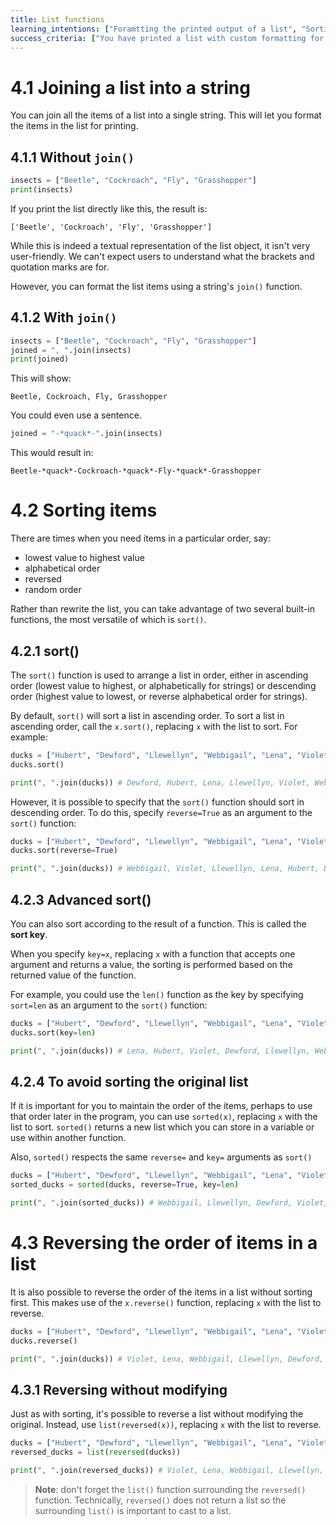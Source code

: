 ```yaml
---
title: List functions
learning_intentions: ["Foramtting the printed output of a list", "Sorting items in a list"]
success_criteria: ["You have printed a list with custom formatting for each item", "You have printed a list slice with custom formatting", "You have sorted the items in a list in order", "You have reversed the order of items in a list"]
---
```


# 4.1 Joining a list into a string

You can join all the items of a list into a single string. This will let you format the items in the list for printing.

## 4.1.1 Without ``join()``

```python
insects = ["Beetle", "Cockroach", "Fly", "Grasshopper"]
print(insects)
```

If you print the list directly like this, the result is:

```
['Beetle', 'Cockroach', 'Fly', 'Grasshopper']
```

While this is indeed a textual representation of the list object, it isn't very user-friendly. We can't expect users to understand what the brackets and quotation marks are for.

However, you can format the list items using a string's ``join()`` function.

## 4.1.2 With ``join()``

```python
insects = ["Beetle", "Cockroach", "Fly", "Grasshopper"]
joined = ", ".join(insects)
print(joined)
```

This will show: 

```
Beetle, Cockroach, Fly, Grasshopper
```

You could even use a sentence.

```python
joined = "-*quack*-".join(insects)
```

This would result in:

```
Beetle-*quack*-Cockroach-*quack*-Fly-*quack*-Grasshopper
```

# 4.2 Sorting items

There are times when you need items in a particular order, say:

- lowest value to highest value
- alphabetical order
- reversed
- random order

Rather than rewrite the list, you can take advantage of two several built-in functions, the most versatile of which is ``sort()``.

## 4.2.1 sort()

The ``sort()`` function is used to arrange a list in order, either in ascending order (lowest value to highest, or alphabetically for strings) or descending order (highest value to lowest, or reverse alphabetical order for strings).

By default, ``sort()`` will sort a list in ascending order. To sort a list in ascending order, call the ``x.sort()``, replacing ``x`` with the list to sort. For example:

```python
ducks = ["Hubert", "Dewford", "Llewellyn", "Webbigail", "Lena", "Violet"]
ducks.sort()

print(", ".join(ducks)) # Dewford, Hubert, Lena, Llewellyn, Violet, Webbigail
```

However, it is possible to specify that the ``sort()`` function should sort in descending order. To do this, specify ``reverse=True`` as an argument to the ``sort()`` function:

```python
ducks = ["Hubert", "Dewford", "Llewellyn", "Webbigail", "Lena", "Violet"]
ducks.sort(reverse=True)

print(", ".join(ducks)) # Webbigail, Violet, Llewellyn, Lena, Hubert, Dewford
```

## 4.2.3 Advanced sort()

You can also sort according to the result of a function. This is called the **sort key**.

When you specify ``key=x``, replacing ``x`` with a function that accepts one argument and returns a value, the sorting is performed based on the returned value of the function.

For example, you could use the ``len()`` function as the key by specifying ``sort=len`` as an argument to the ``sort()`` function:

```python
ducks = ["Hubert", "Dewford", "Llewellyn", "Webbigail", "Lena", "Violet"]
ducks.sort(key=len)

print(", ".join(ducks)) # Lena, Hubert, Violet, Dewford, Llewellyn, Webbigail
```

## 4.2.4 To avoid sorting the original list

If it is important for you to maintain the order of the items, perhaps to use that order later in the program, you can use ``sorted(x)``, replacing ``x`` with the list to sort. ``sorted()`` returns a new list which you can store in a variable or use within another function.

Also, ``sorted()`` respects the same ``reverse=`` and ``key=`` arguments as ``sort()``

```python
ducks = ["Hubert", "Dewford", "Llewellyn", "Webbigail", "Lena", "Violet"]
sorted_ducks = sorted(ducks, reverse=True, key=len)

print(", ".join(sorted_ducks)) # Webbigail, Llewellyn, Dewford, Violet, Hubert, Lena
```

# 4.3 Reversing the order of items in a list

It is also possible to reverse the order of the items in a list without sorting first. This makes use of the ``x.reverse()`` function, replacing ``x`` with the list to reverse.

```python
ducks = ["Hubert", "Dewford", "Llewellyn", "Webbigail", "Lena", "Violet"]
ducks.reverse()

print(", ".join(ducks)) # Violet, Lena, Webbigail, Llewellyn, Dewford, Hubert
```

## 4.3.1 Reversing without modifying

Just as with sorting, it's possible to reverse a list without modifying the original. Instead, use ``list(reversed(x))``, replacing ``x`` with the list to reverse.

```python
ducks = ["Hubert", "Dewford", "Llewellyn", "Webbigail", "Lena", "Violet"]
reversed_ducks = list(reversed(ducks))

print(", ".join(reversed_ducks)) # Violet, Lena, Webbigail, Llewellyn, Dewford, Hubert
```

> **Note**: don't forget the ``list()`` function surrounding the ``reversed()`` function. Technically, ``reversed()`` does not return a list so the surrounding ``list()`` is important to cast to a list.